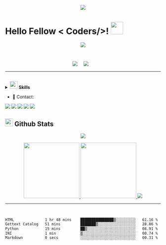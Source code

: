 <p align="center">
  <img src="https://capsule-render.vercel.app/api?type=waving&color=gradient&height=90"/>
</p>

<h1> Hello Fellow < Coders/>! <img src = "https://raw.githubusercontent.com/MartinHeinz/MartinHeinz/master/wave.gif" width = 40> </h1>

<p align='center'>
<img src="https://readme-typing-svg.herokuapp.com?color=%2336BCF7&size=25&center=true&vCenter=true&width=433&height=75&lines=I'm+Felipe+Adeildo;Computer+Science+Student;@sr-pato">
</p>

<br>

<p align='center'>
<img src="https://komarev.com/ghpvc/?username=sr-pato">&nbsp;&nbsp;&nbsp;&nbsp;
<img src="https://img.shields.io/github/followers/sr-pato?style=social">&nbsp;&nbsp;&nbsp;&nbsp;
</p>


<hr>
<br>

<details>
<summary>
  <img src="https://media2.giphy.com/media/QssGEmpkyEOhBCb7e1/giphy.gif?cid=ecf05e47a0n3gi1bfqntqmob8g9aid1oyj2wr3ds3mg700bl&rid=giphy.gif" width="25">
  <b>Skills</b>
</summary>

- 🤖 Artificial Intelligence

![PyTorch](https://img.shields.io/badge/PyTorch-EE4C2C?style=for-the-badge&logo=pytorch&logoColor=white)
![TensorFlow](https://img.shields.io/badge/TensorFlow-FF6F00?style=for-the-badge&logo=tensorflow&logoColor=white)
![ScikitLearn](https://img.shields.io/badge/scikit_learn-F7931E?style=for-the-badge&logo=scikit-learn&logoColor=white)

- 📋 Languages

![Python](https://img.shields.io/badge/Python-FFD43B?style=for-the-badge&logo=python&logoColor=blue)
![C](https://img.shields.io/badge/C-00599C?style=for-the-badge&logo=c&logoColor=white)
![javascript](https://img.shields.io/badge/javascript%20-%23323330.svg?&style=for-the-badge&logo=javascript&logoColor=%23F7DF1E)
![SQL](https://custom-icon-badges.herokuapp.com/badge/SQL-025E8C.svg?logo=database&logoColor=white)
<br> ---- cof cof ---- <br>
![Latex](https://img.shields.io/badge/LaTeX-47A141?style=for-the-badge&logo=LaTeX&logoColor=white)
![JSON](https://img.shields.io/badge/json-5E5C5C?style=for-the-badge&logo=json&logoColor=white)
![HTML5](https://img.shields.io/badge/html5-%23E34F26.svg?style=for-the-badge&logo=html5&logoColor=white)
![Markdown](https://img.shields.io/badge/markdown-%23000000.svg?style=for-the-badge&logo=markdown&logoColor=white)

- 💾 Databases:

![MySQL](https://img.shields.io/badge/MySQL-00000F?style=for-the-badge&logo=mysql&logoColor=white)
![Elasticsearch](https://img.shields.io/badge/Elastic_Search-005571?style=for-the-badge&logo=elasticsearch&logoColor=white)
![Sqlite3](https://img.shields.io/badge/SQLite-07405E?style=for-the-badge&logo=sqlite&logoColor=white)


- 🚀 Frameworks & Library

![D3js](https://img.shields.io/badge/d3.js-F9A03C?style=for-the-badge&logo=d3.js&logoColor=white)
![Docker](https://img.shields.io/badge/Docker-2CA5E0?style=for-the-badge&logo=docker&logoColor=white)
![Django](https://img.shields.io/badge/Django-092E20?style=for-the-badge&logo=django&logoColor=green)
![Flask](https://img.shields.io/badge/Flask-000000?style=for-the-badge&logo=flask&logoColor=white)
![Jupyter](https://img.shields.io/badge/Jupyter-F37626.svg?&style=for-the-badge&logo=Jupyter&logoColor=white)
![Markdown](https://img.shields.io/badge/Markdown-000000?style=for-the-badge&logo=markdown&logoColor=white)
![Selenium](https://img.shields.io/badge/Selenium-43B02A?style=for-the-badge&logo=Selenium&logoColor=white)
![Numpy](https://img.shields.io/badge/Numpy-777BB4?style=for-the-badge&logo=numpy&logoColor=white)
![Pandas](https://img.shields.io/badge/Pandas-2C2D72?style=for-the-badge&logo=pandas&logoColor=white)
![Plotly](https://img.shields.io/badge/Plotly-239120?style=for-the-badge&logo=plotly&logoColor=white)


- 🎛️ Application and Tools:

![VSCode](https://img.shields.io/badge/VSCode-0078D4?style=for-the-badge&logo=visual%20studio%20code&logoColor=white)
![Colab](https://img.shields.io/badge/Colab-F9AB00?style=for-the-badge&logo=googlecolab&color=525252)
![SublimeText](https://img.shields.io/badge/sublime_text-%23575757.svg?&style=for-the-badge&logo=sublime-text&logoColor=important)
![Git](https://img.shields.io/badge/git-%23F05033.svg?style=for-the-badge&logo=git&logoColor=white)
![GitHub](https://img.shields.io/badge/github-%23121011.svg?style=for-the-badge&logo=github&logoColor=white)
![GNU Bash](https://img.shields.io/badge/GNU%20Bash-4EAA25?style=for-the-badge&logo=GNU%20Bash&logoColor=white)
![DuckDuckGo](https://img.shields.io/badge/DuckDuckGo-DE5833?style=for-the-badge&logo=DuckDuckGo&logoColor=white)
![DELL Laptop](https://img.shields.io/badge/dell%20laptop-007DB8?style=for-the-badge&logo=dell&logoColor=white)
![YT Music](https://img.shields.io/badge/YouTube_Music-FF0000?style=for-the-badge&logo=youtube-music&logoColor=white) -> Inspiration

- OS

![Linux](https://img.shields.io/badge/Linux-FCC624?style=for-the-badge&logo=linux&logoColor=black)
![Android](https://img.shields.io/badge/Android-3DDC84?style=for-the-badge&logo=android&logoColor=white)
![Ubuntu](https://img.shields.io/badge/Ubuntu-E95420?style=for-the-badge&logo=ubuntu&logoColor=white)
![Zorin](https://img.shields.io/badge/Zorin%20OS-0CC1F3?style=for-the-badge&logo=zorin&logoColor=white)
![Windows](https://img.shields.io/badge/Windows-0078D6?style=for-the-badge&logo=windows&logoColor=white)

</details>


- 📱 Contact:

<a href="https://linkedin.com/in/felipe.adeildo"><img src="https://img.shields.io/badge/LinkedIn-0077B5?style=for-the-badge&logo=linkedin&logoColor=white"></a>
<a href="mailto:oie.eu.sou.um@gmail.com"><img src="https://img.shields.io/badge/Gmail-D14836?style=for-the-badge&logo=gmail&logoColor=white"></a>
<a href="mailto:felipe.adeildo@proton.me"><img src="https://img.shields.io/badge/ProtonMail-8B89CC?style=for-the-badge&logo=protonmail&logoColor=white"></a>
<a href="https://api.whatsapp.com/send?phone=558294011841"><img src="https://img.shields.io/badge/WhatsApp-25D366?style=for-the-badge&logo=whatsapp&logoColor=white"></a>
<a href="https://github.com/felipe.adeildo"><img src="https://img.shields.io/badge/GitHub-100000?style=for-the-badge&logo=github&logoColor=white"></a>


## <img src="https://media.giphy.com/media/iY8CRBdQXODJSCERIr/giphy.gif" width="25"> <b>Github Stats</b>

<div align="center">
  <p align='center'><img src="https://github-readme-streak-stats.herokuapp.com?user=sr-pato&theme=synthwave&hide_border=true&date_format=M%20j%5B%2C%20Y%5D"></p>
  <a href="https://github.com/sr-pato">
    <img height="180em" src="https://github-readme-stats.vercel.app/api?username=sr-pato&show_icons=true&theme=synthwave&include_all_commits=true&count_private=true"/>
    <img height="180em" src="https://github-readme-stats.vercel.app/api/top-langs/?username=sr-pato&layout=compact&langs_count=7&theme=synthwave"/>
    <img src="https://github-profile-trophy.vercel.app/?username=sr-pato&theme=onedark">
</div>

<hr><br>
  

<!--START_SECTION:waka-->

```txt
HTML              1 hr 48 mins    ███████████████▒░░░░░░░░░   61.16 %
Gettext Catalog   51 mins         ███████▒░░░░░░░░░░░░░░░░░   28.86 %
Python            15 mins         ██▒░░░░░░░░░░░░░░░░░░░░░░   08.91 %
INI               1 min           ▒░░░░░░░░░░░░░░░░░░░░░░░░   00.74 %
Markdown          0 secs          ░░░░░░░░░░░░░░░░░░░░░░░░░   00.31 %
```

<!--END_SECTION:waka-->
